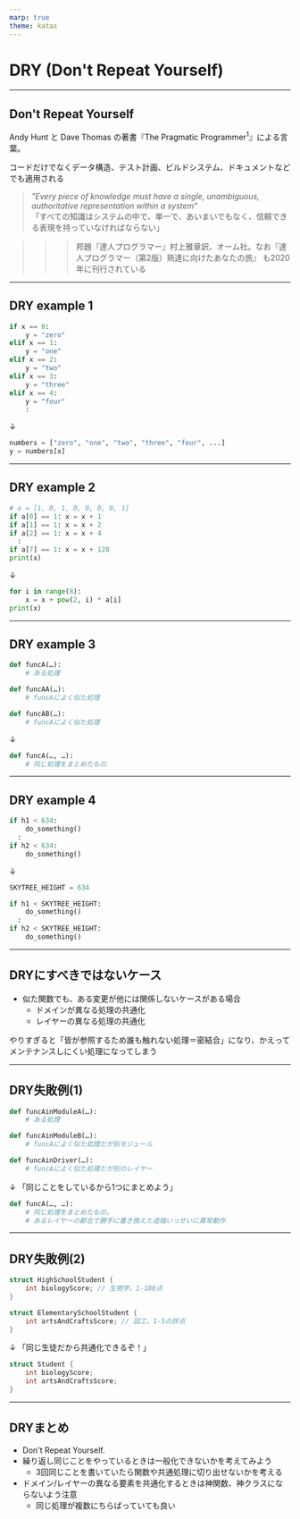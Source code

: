 ```yaml
---
marp: true
theme: katas
---
```

<!-- 
size: 16:9
paginate: true
-->
<!-- header: 勉強会#-->
<script type="module">
  import mermaid from 'https://cdn.jsdelivr.net/npm/mermaid@10/dist/mermaid.esm.min.mjs';
  mermaid.initialize({ startOnLoad: true });
</script>

# DRY (Don't Repeat Yourself)

---

## Don't Repeat Yourself

Andy Hunt と Dave Thomas の著書『The Pragmatic Programmer$^1$』による言葉。

コードだけでなくデータ構造、テスト計画、ビルドシステム、ドキュメントなどでも適用される

> _"Every piece of knowledge must have a single, unambiguous, authoritative representation within a system"_  
> 「すべての知識はシステムの中で、単一で、あいまいでもなく、信頼できる表現を持っていなければならない」

>>> 邦題『達人プログラマー』村上雅章訳、オーム社。なお『達人プログラマー（第2版）熟達に向けたあなたの旅』 も2020年に刊行されている

---

## DRY example 1

```python
if x == 0:
    y = "zero"
elif x == 1:
    y = "one"
elif x == 2:
    y = "two"
elif x == 3:
    y = "three"
elif x == 4:
    y = "four"
    :
```
↓
```py
numbers = ["zero", "one", "two", "three", "four", ...]
y = numbers[x]
```

---

## DRY example 2

```py
# a = [1, 0, 1, 0, 0, 0, 0, 1]
if a[0] == 1: x = x + 1
if a[1] == 1: x = x + 2
if a[2] == 1: x = x + 4
  :
if a[7] == 1: x = x + 128
print(x)
```
↓
```py
for i in range(8):
    x = x + pow(2, i) * a[i]
print(x)
```

---

## DRY example 3

```py
def funcA(…):
    # ある処理

def funcAA(…):
    # funcAによく似た処理

def funcAB(…):
    # funcAによく似た処理
```
↓
```py
def funcA(…, …):
    # 同じ処理をまとめたもの
```

---

## DRY example 4

```py
if h1 < 634:
    do_something()
  :
if h2 < 634:
    do_something()
```
↓
```py
SKYTREE_HEIGHT = 634

if h1 < SKYTREE_HEIGHT:
    do_something()
  :
if h2 < SKYTREE_HEIGHT:
    do_something()
```

---

## DRYにすべきではないケース

* 似た関数でも、ある変更が他には関係しないケースがある場合
    * ドメインが異なる処理の共通化
    * レイヤーの異なる処理の共通化

やりすぎると「皆が参照するため誰も触れない処理＝密結合」になり、かえってメンテナンスしにくい処理になってしまう

---

## DRY失敗例(1)

```py
def funcAinModuleA(…):
    # ある処理

def funcAinModuleB(…):
    # funcAによく似た処理だが別モジュール

def funcAinDriver(…):
    # funcAによく似た処理だが別のレイヤー
```
↓ 「同じことをしているから1つにまとめよう」
```py
def funcA(…, …):
    # 同じ処理をまとめたもの。
    # あるレイヤーの都合で勝手に書き換えた途端いっせいに異常動作
```

---

## DRY失敗例(2)

```cpp
struct HighSchoolStudent {
    int biologyScore; // 生物学。1-100点
}

struct ElementarySchoolStudent {
    int artsAndCraftsScore; // 図工。1-5の評点
}
```
↓ 「同じ生徒だから共通化できるぞ！」
```cpp
struct Student {
    int biologyScore;
    int artsAndCraftsScore;
}
```

---

## DRYまとめ

* Don't Repeat Yourself.
* 繰り返し同じことをやっているときは一般化できないかを考えてみよう
    * 3回同じことを書いていたら関数や共通処理に切り出せないかを考える
* ドメイン/レイヤーの異なる要素を共通化するときは神関数、神クラスにならないよう注意
    * 同じ処理が複数にちらばっていても良い
